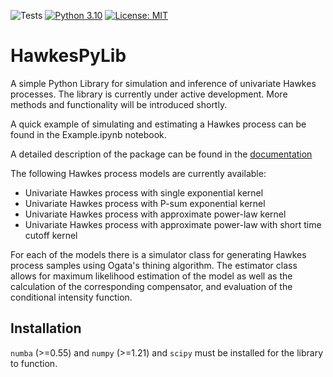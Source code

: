 ![Tests](https://github.com/Simbold/HawkesPyLib/actions/workflows/tests.yml/badge.svg)
[![Python 3.10](https://img.shields.io/badge/python-3.10-blue.svg)](https://www.python.org/downloads/release/python-3100/)
[![License: MIT](https://img.shields.io/badge/License-MIT-blue.svg)](https://opensource.org/licenses/MIT)

# HawkesPyLib
A simple Python Library for simulation and inference of univariate Hawkes processes. The library is currently under active development. More methods and functionality will be introduced shortly.

A quick example of simulating and estimating a Hawkes process can be found in the Example.ipynb notebook.

A detailed description of the package can be found in the [documentation](https://simbold.github.io/HawkesPyLib/)

The following Hawkes process models are currently available:
- Univariate Hawkes process with single exponential kernel
- Univariate Hawkes process with P-sum exponential kernel
- Univariate Hawkes process with approximate power-law kernel
- Univariate Hawkes process with approximate power-law with short time cutoff kernel

For each of the models there is a simulator class for generating Hawkes process samples using Ogata's thining algorithm.
The estimator class allows for maximum likelihood estimation of the model as well as the calculation of the corresponding compensator, and evaluation of the conditional intensity function.

## Installation
`numba` (>=0.55) and `numpy` (>=1.21) and `scipy` must be installed for the library to function.
